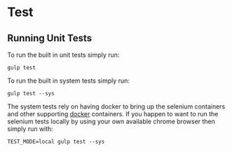 # Test

## Running Unit Tests

To run the built in unit tests simply run:

```
gulp test
```

To run the built in system tests simply run:

```
gulp test --sys
```

The system tests rely on having docker to bring up the selenium containers and
other supporting [docker](https://www.docker.com/) containers. If you happen to
want to run the selenium tests locally by using your own available chrome
browser then simply run with:

```
TEST_MODE=local gulp test --sys
```
